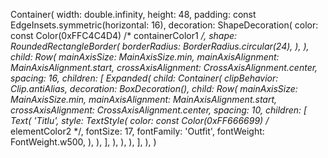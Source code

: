Container(
    width: double.infinity,
    height: 48,
    padding: const EdgeInsets.symmetric(horizontal: 16),
    decoration: ShapeDecoration(
        color: const Color(0xFFC4C4D4) /* containerColor1 */,
        shape: RoundedRectangleBorder(
            borderRadius: BorderRadius.circular(24),
        ),
    ),
    child: Row(
        mainAxisSize: MainAxisSize.min,
        mainAxisAlignment: MainAxisAlignment.start,
        crossAxisAlignment: CrossAxisAlignment.center,
        spacing: 16,
        children: [
            Expanded(
                child: Container(
                    clipBehavior: Clip.antiAlias,
                    decoration: BoxDecoration(),
                    child: Row(
                        mainAxisSize: MainAxisSize.min,
                        mainAxisAlignment: MainAxisAlignment.start,
                        crossAxisAlignment: CrossAxisAlignment.center,
                        spacing: 10,
                        children: [
                            Text(
                                'Titlu',
                                style: TextStyle(
                                    color: const Color(0xFF666699) /* elementColor2 */,
                                    fontSize: 17,
                                    fontFamily: 'Outfit',
                                    fontWeight: FontWeight.w500,
                                ),
                            ),
                        ],
                    ),
                ),
            ),
        ],
    ),
)